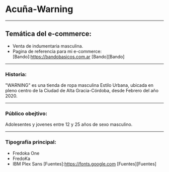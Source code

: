 # Acuña-Warning
---
## Temática del e-commerce: 
+ Venta de indumentaria masculina.
+ Pagina de referencia para mi e-commerce:
[Bando]:https://bandobasicos.com.ar
[Bando][Bando]
________________________________________________________________
### Historia:  
"WARNING" es una tienda de ropa masculina Estilo Urbana, ubicada en pleno centro de la Ciudad de Alta Gracia-Córdoba, desde Febrero del año 2020.
________________________________________________________________
### Público obejtivo: 
Adolesentes y jovenes entre 12 y 25 años de sexo masculino. 
* * * * * * *
### Tipografía principal:
+ Fredoka One 
+ FredoKa
+ IBM Plex Sans
[Fuentes]:https://fonts.google.com
[Fuentes][Fuentes]













